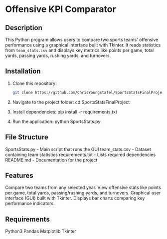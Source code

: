 # Offensive KPI Comparator

## Description
This Python program allows users to compare two sports teams' offensive performance using a graphical interface built with Tkinter. It reads statistics from `team_stats.csv` and displays key metrics like points per game, total yards, passing yards, rushing yards, and turnovers.

## Installation
   1. Clone this repository:
      ```sh
      git clone https://github.com/ChrisYoungstafel/SportsStatsFinalProject.git

   2. Navigate to the project folder:
      cd SportsStatsFinalProject

   3. Install dependencies:
      pip install -r requirements.txt

   4. Run the application:
      python SportsStats.py

## File Structure
   SportsStats.py - Main script that runs the GUI
   team_stats.csv - Dataset containing team statistics
   requirements.txt - Lists required dependencies
   README.md - Documentation for the project

## Features
   Compare two teams from any selected year.
   View offensive stats like points per game, total yards, passing/rushing yards, and turnovers.
   Graphical user interface (GUI) built with Tkinter.
   Displays bar charts comparing key performance indicators.

## Requirements
   Python3
   Pandas
   Matplotlib
   Tkinter